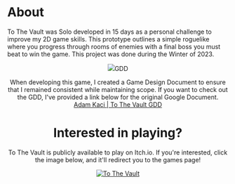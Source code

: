 # About
To The Vault was Solo developed in 15 days as a personal challenge to improve my 2D game skills. This prototype outlines a simple roguelike where you progress through rooms of enemies with a final boss you must beat to win the game. This project was done during the Winter of 2023. </br>

<div align="center">
  <img src="ToTheVaultPreview.gif> </br>
</div>

# GDD
When developing this game, I created a Game Design Document to ensure that I remained consistent while maintaining scope. If you want to check out the GDD, I've provided a link below for the original Google Document. </br>
<a href="https://docs.google.com/document/d/1Enjbg2BqjIkJKOGSNxWoIdQfC97vkXqm5n9HwrVRxaI/edit?usp=sharing">Adam Kaci | To The Vault GDD</a>

# Interested in playing?
To The Vault is publicly available to play on Itch.io. If you're interested, click the image below, and it'll redirect you to the games page!
<div align="center">
  
  [![To The Vault](https://img.itch.zone/aW1nLzEzNjU5MjMyLnBuZw==/original/sLALXZ.png)](https://stickguy101.itch.io/to-the-vault) 
</div>
